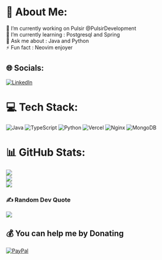 # 💫 About Me:
🔭 I’m currently working on Pulsir @PulsirDevelopment<br>🌱 I’m currently learning : Postgresql and Spring<br>💬 Ask me about : Java and Python<br>⚡ Fun fact : Neovim enjoyer


## 🌐 Socials:
[![LinkedIn](https://img.shields.io/badge/LinkedIn-%230077B5.svg?logo=linkedin&logoColor=white)](https://linkedin.com/in/bartosz-krawczyk-8360392ba) 

# 💻 Tech Stack:
![Java](https://img.shields.io/badge/java-%23ED8B00.svg?style=for-the-badge&logo=openjdk&logoColor=white) ![TypeScript](https://img.shields.io/badge/typescript-%23007ACC.svg?style=for-the-badge&logo=typescript&logoColor=white) ![Python](https://img.shields.io/badge/python-3670A0?style=for-the-badge&logo=python&logoColor=ffdd54) ![Vercel](https://img.shields.io/badge/vercel-%23000000.svg?style=for-the-badge&logo=vercel&logoColor=white) ![Nginx](https://img.shields.io/badge/nginx-%23009639.svg?style=for-the-badge&logo=nginx&logoColor=white) ![MongoDB](https://img.shields.io/badge/MongoDB-%234ea94b.svg?style=for-the-badge&logo=mongodb&logoColor=white)
# 📊 GitHub Stats:
![](https://github-readme-stats.vercel.app/api?username=SkuliX01&theme=react&hide_border=true&include_all_commits=false&count_private=false)<br/>
![](https://github-readme-streak-stats.herokuapp.com/?user=SkuliX01&theme=react&hide_border=true)<br/>
![](https://github-readme-stats.vercel.app/api/top-langs/?username=SkuliX01&theme=react&hide_border=true&include_all_commits=false&count_private=false&layout=compact)

### ✍️ Random Dev Quote
![](https://quotes-github-readme.vercel.app/api?type=horizontal&theme=dark)

  ## 💰 You can help me by Donating
  [![PayPal](https://img.shields.io/badge/PayPal-00457C?style=for-the-badge&logo=paypal&logoColor=white)](https://paypal.me/Bartosz341) 

  
<!-- Proudly created with GPRM ( https://gprm.itsvg.in ) -->
